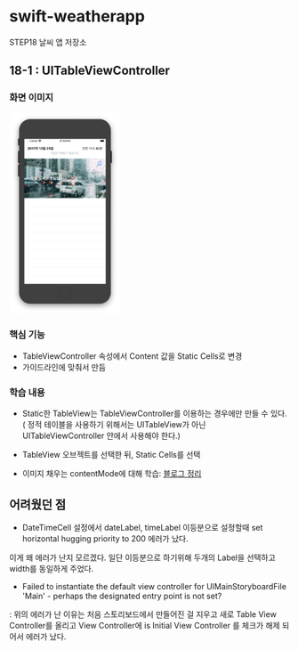 # swift-weatherapp
STEP18 날씨 앱 저장소



## 18-1 : UITableViewController

### 화면 이미지
<img src="./img/step01.png" width="200" style="max-width:100%;">

### 핵심 기능

- TableViewController 속성에서 Content 값을 Static Cells로 변경
- 가이드라인에 맞춰서 만듬

### 학습 내용
- Static한 TableView는 TableViewController를 이용하는 경우에만 만들 수 있다. ( 정적 테이블을 사용하기 위해서는 UITableView가 아닌 UITableViewController 안에서 사용해야 한다.)
- TableView 오브젝트를 선택한 뒤, Static Cells를 선택

- 이미지 채우는 contentMode에 대해 학습: [블로그 정리](https://roeldowney.tistory.com/153)

## 어려웠던 점

- DateTimeCell 설정에서 dateLabel, timeLabel 이등분으로 설정할때 set horizontal hugging priority to 200 에러가 났다.

이게 왜 에러가 난지 모르겠다. 일단 이등분으로 하기위해 두개의 Label을 선택하고 width를 동일하게 주었다.



- Failed to instantiate the default view controller for UIMainStoryboardFile 'Main' - perhaps the designated entry point is not set?

: 위의 에러가 난 이유는 처음 스토리보드에서 만들어진 걸 지우고 새로 Table View Controller를 올리고 View Controller에 is Initial View Controller 를 체크가 해제 되어서 에러가 났다.



